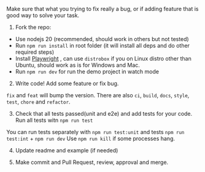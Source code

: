 Make sure that what you trying to fix really a bug, or if adding feature that is good way to solve your task.

1. Fork the repo:

- Use nodejs 20 (recommended, should work in others but not tested)
- Run `npm run install` in root folder (it will install all deps and do other required steps)
- Install [Playwright](https://playwright.dev/docs/intro) , can use `distrobox` if you on Linux distro other than Ubuntu, should work as is for Windows and Mac.
- Run `npm run dev` for run the demo project in watch mode

2. Write code! Add some feature or fix bug.

`fix` and `feat` will bump the version. There are also `ci`, `build`, `docs`, `style`, `test`, `chore` and `refactor`.

3. Check that all tests passed(unit and e2e) and add tests for your code.
Run all tests witn `npm run test`

You can run tests separately with `npm run test:unit` and tests `npm run test:int` + `npm run dev`
Use `npm run kill` if some processes hang.

4. Update readme and example (if needed)

5. Make commit and Pull Request, review, approval and merge.
